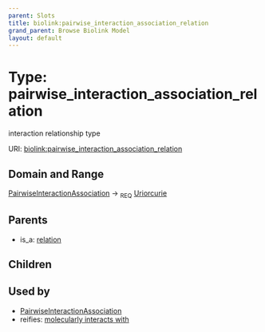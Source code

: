 ```yaml
---
parent: Slots
title: biolink:pairwise_interaction_association_relation
grand_parent: Browse Biolink Model
layout: default
---
```


# Type: pairwise_interaction_association_relation


interaction relationship type

URI: [biolink:pairwise_interaction_association_relation](https://w3id.org/biolink/vocab/pairwise_interaction_association_relation)

## Domain and Range

[PairwiseInteractionAssociation](PairwiseInteractionAssociation.md) ->  <sub>REQ</sub> [Uriorcurie](types/Uriorcurie.md)

## Parents

 *  is_a: [relation](relation.md)

## Children


## Used by

 * [PairwiseInteractionAssociation](PairwiseInteractionAssociation.md)
 *  reifies: [molecularly interacts with](molecularly_interacts_with.md)

